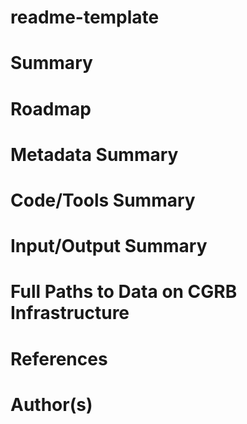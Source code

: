 # readme-template
# Summary
<!---
Provide a short summary of the project, including project goals
--->

# Roadmap
<!---
Provide (copy/paste) Roadmap of project, including CGRB requirements, PI and/or
collaborator requirements, and timeline. Should reference some email chain.
Make sure to include dates of contact.
--->

# Metadata Summary
<!---
Provide a run-down of any metadata files associated with this project (e.g.
sampling dates/times, organism data, run IDs (pacbio, illumina, etc.))
--->

# Code/Tools Summary
<!---
As code is generated, add a short reference to the code (e.g. filename) and the
purpose of the code. Any external tools should have a shell script associated
with them (e.g. bowtie2.sh for a bowtie run) for reproducibility.
--->

# Input/Output Summary
<!---
As data is generated/populated, put references to the filenames here. Also
reference the file types, when they aren't evident based on file suffix.
--->

# Full Paths to Data on CGRB Infrastructure
<!---
Add a link to the directory where the analysis was done.
e.g. /nfs3/CGRB/home/davised/...
--->

# References
<!---
Add reference to external publications relevant to the study, when applicable.
--->

# Author(s)
<!---
Add your name here when you work on this project. Also include email address.
--->

